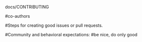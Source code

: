 docs/CONTRIBUTING

#co-authors

#Steps for creating good issues or pull requests.

#Community and behavioral expectations:
  #be nice, do only good
